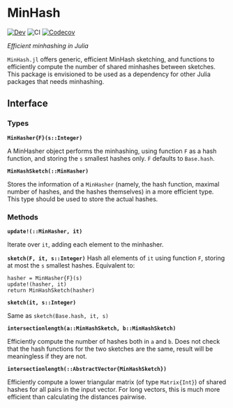 # MinHash

[![Dev](https://img.shields.io/badge/docs-dev-blue.svg)](https://jakobnissen.github.io/MinHash.jl/dev)
![CI](https://github.com/jakobnissen/MinHash.jl/workflows/CI/badge.svg)
[![Codecov](https://codecov.io/gh/jakobnissen/MinHash.jl/branch/master/graph/badge.svg)](https://codecov.io/gh/jakobnissen/MinHash.jl)

_Efficient minhashing in Julia_

`MinHash.jl` offers generic, efficient MinHash sketching, and functions to efficiently compute the number of shared minhashes between sketches. This package is envisioned to be used as a dependency for other Julia packages that needs minhashing.

## Interface

### Types
__`MinHasher{F}(s::Integer)`__

A MinHasher object performs the minhashing, using function `F` as a hash function, and storing the `s` smallest hashes only. `F` defaults to `Base.hash`.

__`MinHashSketch(::MinHasher)`__

Stores the information of a `MinHasher` (namely, the hash function, maximal number of hashes, and the hashes themselves) in a more efficient type. This type should be used to store the actual hashes.

### Methods
__`update!(::MinHasher, it)`__

Iterate over `it`, adding each element to the minhasher.

__`sketch(F, it, s::Integer)`__
Hash all elements of `it` using function `F`, storing at most the `s` smallest hashes. Equivalent to:
```
hasher = MinHasher{F}(s)
update!(hasher, it)
return MinHashSketch(hasher)
```

__`sketch(it, s::Integer)`__

Same as `sketch(Base.hash, it, s)`

__`intersectionlength(a::MinHashSketch, b::MinHashSketch)`__

Efficiently compute the number of hashes both in `a` and `b`. Does not check that the hash functions for the two sketches are the same, result will be meaningless if they are not.

__`intersectionlength(::AbstractVector{MinHashSketch})`__

Efficiently compute a lower triangular matrix (of type `Matrix{Int}`) of shared hashes for all pairs in the input vector. For long vectors, this is much more efficient than calculating the distances pairwise.
